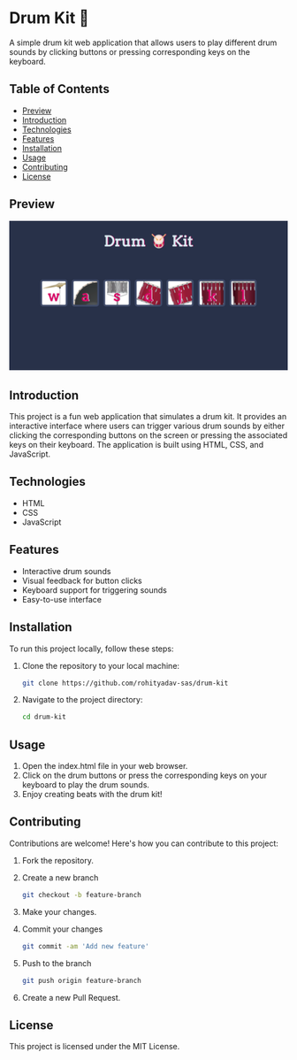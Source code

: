 # Drum Kit 🥁

A simple drum kit web application that allows users to play different drum sounds by clicking buttons or pressing corresponding keys on the keyboard.

## Table of Contents
- [Preview](#preview)
- [Introduction](#introduction)
- [Technologies](#technologies)
- [Features](#features)
- [Installation](#installation)
- [Usage](#usage)
- [Contributing](#contributing)
- [License](#license)

## Preview
![preview.png](./assets/preview.png?raw=true)

## Introduction

This project is a fun web application that simulates a drum kit. It provides an interactive interface where users can trigger various drum sounds by either clicking the corresponding buttons on the screen or pressing the associated keys on their keyboard. The application is built using HTML, CSS, and JavaScript.

## Technologies

- HTML
- CSS
- JavaScript

## Features

- Interactive drum sounds
- Visual feedback for button clicks
- Keyboard support for triggering sounds
- Easy-to-use interface

## Installation

To run this project locally, follow these steps:

1. Clone the repository to your local machine:

   ```bash
   git clone https://github.com/rohityadav-sas/drum-kit
   ```
   
2. Navigate to the project directory:

   ```bash
   cd drum-kit
   ```
   
## Usage
1. Open the index.html file in your web browser.
2. Click on the drum buttons or press the corresponding keys on your keyboard to play the drum sounds.
3. Enjoy creating beats with the drum kit!
   
## Contributing
Contributions are welcome! Here's how you can contribute to this project:

1. Fork the repository.
2. Create a new branch
   
      ```bash
      git checkout -b feature-branch
      ```
4. Make your changes.
5. Commit your changes
      ```bash
      git commit -am 'Add new feature'
      ```
      
7. Push to the branch
   
      ```bash
      git push origin feature-branch
9. Create a new Pull Request.

## License
This project is licensed under the MIT License.
